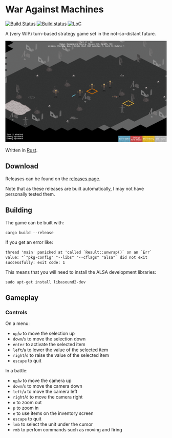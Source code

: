 # War Against Machines

[![Build Status](https://travis-ci.org/expenses/war-against-machines.svg?branch=master)](https://travis-ci.org/expenses/war-against-machines)
[![Build status](https://ci.appveyor.com/api/projects/status/80a2soj85wglon1x?svg=true)](https://ci.appveyor.com/project/expenses/war-against-machines)
[![LoC](https://tokei.rs/b1/github/expenses/war-against-machines)](https://github.com/Aaronepower/tokei)

A (very WIP) turn-based strategy game set in the not-so-distant future.

![A screenshot of the game taken 25/07/17](readme/sceenshot-25-07-17.png)

Written in [Rust](https://www.rust-lang.org).

## Download

Releases can be found on the [releases page](https://github.com/expenses/war-against-machines/releases).

Note that as these releases are built automatically, I may not have personally tested them.

## Building

The game can be built with:

    cargo build --release

If you get an error like:

    thread 'main' panicked at 'called `Result::unwrap()` on an `Err` value: "`"pkg-config" "--libs" "--cflags" "alsa"` did not exit successfully: exit code: 1

This means that you will need to install the ALSA development libraries:

    sudo apt-get install libasound2-dev

## Gameplay

### Controls

On a menu:
* `up`/`w` to move the selection up
* `down`/`s` to move the selection down
* `enter` to activate the selected item
* `left`/`a` to lower the value of the selected item
* `right`/`d` to raise the value of the selected item
* `escape` to quit

In a battle:
* `up`/`w` to move the camera up
* `down`/`s` to move the camera down
* `left`/`a` to move the camera left
* `right`/`d` to move the camera right
* `o` to zoom out
* `p` to zoom in
* `e` to use items on the inventory screen
* `escape` to quit
* `lmb` to select the unit under the cursor
* `rmb` to perfom commands such as moving and firing